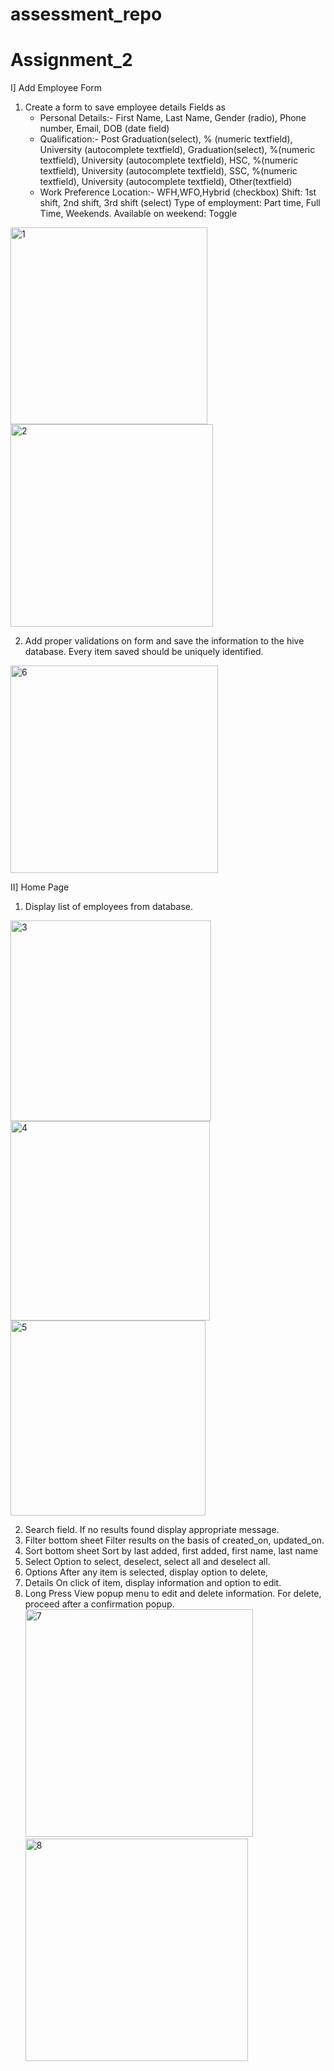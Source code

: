 # assessment_repo
# Assignment_2

I] Add Employee Form

1. Create a form to save employee details Fields as
    - Personal Details:-
    First Name,
    Last Name,
    Gender (radio),
    Phone number,
    Email,
    DOB (date field)
   - Qualification:-
       Post Graduation(select), % (numeric textfield), University (autocomplete textfield),
       Graduation(select), %(numeric textfield), University (autocomplete textfield),
       HSC, %(numeric textfield), University (autocomplete textfield),
       SSC, %(numeric textfield), University (autocomplete textfield),
       Other(textfield)
   - Work Preference Location:-
     WFH,WFO,Hybrid (checkbox)
    Shift: 1st shift, 2nd shift, 3rd shift (select)
    Type of employment: Part time, Full Time, Weekends.
    Available on weekend: Toggle
<img width="315" alt="1" src="https://user-images.githubusercontent.com/110881874/185556616-285c5845-ca68-4622-a424-e604984e6d42.png">

<img width="324" alt="2" src="https://user-images.githubusercontent.com/110881874/185556657-1682f986-0dcc-432c-805d-dbd88b6d58b8.png">

2. Add proper validations on form and save the information to the hive database. Every item saved should be uniquely identified.
<img width="332" alt="6" src="https://user-images.githubusercontent.com/110881874/185566385-6e6a5759-5aaf-468d-b83a-ccd860e62a63.png">



   
II] Home Page

1. Display list of employees from database.
  <img width="321" alt="3" src="https://user-images.githubusercontent.com/110881874/185567748-bab382c8-fc2b-4fa4-b5a6-042442e78114.png">
<img width="319" alt="4" src="https://user-images.githubusercontent.com/110881874/185567768-b4d36c92-c1b4-4547-8478-9cfe121d5f9d.png">
<img width="312" alt="5" src="https://user-images.githubusercontent.com/110881874/185567834-7c542151-891e-4510-bba8-2a7d071e1246.png">

2. Search field.
   If no results found display appropriate message.
3. Filter bottom sheet
   Filter results on the basis of created_on, updated_on.
4. Sort bottom sheet
   Sort by last added, first added, first name, last name
5. Select
   Option to select, deselect, select all and deselect all.
6. Options
   After any item is selected, display option to delete,
7. Details
   On click of item, display information and option to edit.
8. Long Press
   View popup menu to edit and delete information. For delete, proceed after a confirmation popup.
   <img width="364" alt="7" src="https://user-images.githubusercontent.com/110881874/185570212-f77c8c94-55e0-4682-b635-9d49bba7290d.png">
    <img width="356" alt="8" src="https://user-images.githubusercontent.com/110881874/185571418-ed5c32e7-21b7-4d6b-b3e1-3569e7aebe8e.png">
